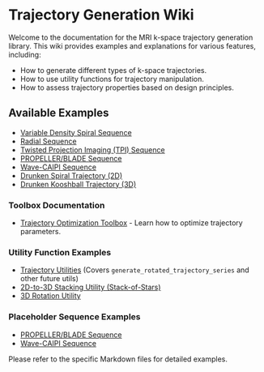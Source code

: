 # Trajectory Generation Wiki

Welcome to the documentation for the MRI k-space trajectory generation library.
This wiki provides examples and explanations for various features, including:

- How to generate different types of k-space trajectories.
- How to use utility functions for trajectory manipulation.
- How to assess trajectory properties based on design principles.

## Available Examples

- [Variable Density Spiral Sequence](./variable_density_spiral.md)
- [Radial Sequence](./radial_sequence.md)
- [Twisted Projection Imaging (TPI) Sequence](./tpi_sequence.md)
- [PROPELLER/BLADE Sequence](./propeller_blade_sequence.md)
- [Wave-CAIPI Sequence](./wave_caipi_sequence.md)
- [Drunken Spiral Trajectory (2D)](./drunken_spiral.md)
- [Drunken Kooshball Trajectory (3D)](./drunken_kooshball.md)

### Toolbox Documentation
- [Trajectory Optimization Toolbox](./trajectory_optimization.md) - Learn how to optimize trajectory parameters.

### Utility Function Examples
- [Trajectory Utilities](./utils.md) (Covers `generate_rotated_trajectory_series` and other future utils)
- [2D-to-3D Stacking Utility (Stack-of-Stars)](./stack_2d_to_3d_utility.md) <!-- This specific page might be merged into utils.md or kept if very detailed -->
- [3D Rotation Utility](./rotate_3d_utility.md) <!-- This specific page might be merged into utils.md or kept if very detailed -->

### Placeholder Sequence Examples
- [PROPELLER/BLADE Sequence](./propeller_blade_sequence.md)
- [Wave-CAIPI Sequence](./wave_caipi_sequence.md)

Please refer to the specific Markdown files for detailed examples.
